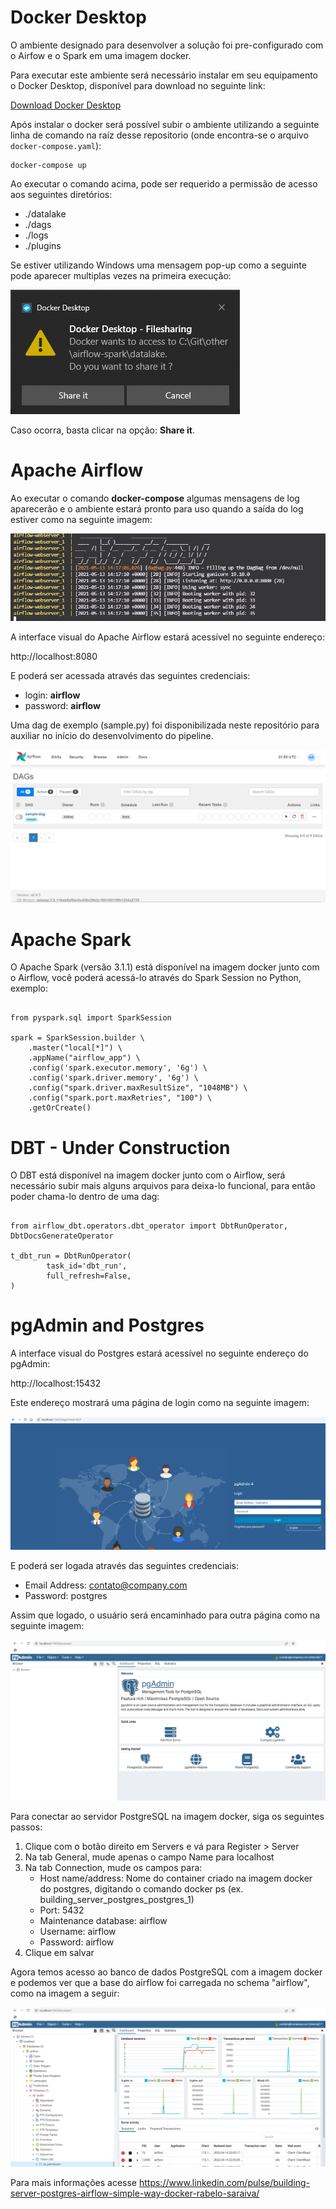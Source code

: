 # Docker Desktop
O ambiente designado para desenvolver a solução foi pre-configurado com o Airfow e o Spark em uma imagem docker. 

Para executar este ambiente será necessário instalar em seu equipamento o Docker Desktop, disponível para download no seguinte link:

[Download Docker Desktop](https://www.docker.com/products/docker-desktop)

Após instalar o docker será possível subir o ambiente utilizando a seguinte linha de comando na raíz desse repositorio (onde encontra-se o arquivo `docker-compose.yaml`):

<pre><code>docker-compose up</code></pre>

Ao executar o comando acima, pode ser requerido a permissão de acesso aos seguintes diretórios:

- ./datalake
- ./dags
- ./logs
- ./plugins

Se estiver utilizando Windows uma mensagem pop-up como a seguinte pode aparecer multiplas vezes na primeira execução:

![Docker Permission](/_img/docker_permission.png?raw=true "Docker Permission")

Caso ocorra, basta clicar na opção: **Share it**.

# Apache Airflow
Ao executar o comando __docker-compose__ algumas mensagens de log aparecerão e o ambiente estará pronto para uso quando a saída do log estiver como na seguinte imagem:

![Docker Compose Logs](/_img/docker_compose_log.png?raw=true "Docker Compose Logs")

A interface visual do Apache Airflow estará acessível no seguinte endereço:

http://localhost:8080

E poderá ser acessada através das seguintes credenciais:

- login: **airflow**
- password: **airflow**

Uma dag de exemplo (sample.py) foi disponibilizada neste repositório para auxiliar no início do desenvolvimento do pipeline.

![Airflow Interface](/_img/airflow.png?raw=true "Airflow Interface")

# Apache Spark
O Apache Spark (versão 3.1.1) está disponível na imagem docker junto com o Airflow, você poderá acessá-lo através do Spark Session no Python, exemplo:
<pre><code>
from pyspark.sql import SparkSession

spark = SparkSession.builder \
    .master("local[*]") \
    .appName("airflow_app") \
    .config('spark.executor.memory', '6g') \
    .config('spark.driver.memory', '6g') \
    .config("spark.driver.maxResultSize", "1048MB") \
    .config("spark.port.maxRetries", "100") \
    .getOrCreate()
</code></pre>

# DBT - Under Construction
O DBT está disponível na imagem docker junto com o Airflow, será necessário subir mais alguns arquivos para deixa-lo funcional, para então poder chama-lo dentro de uma dag:
<pre><code>
from airflow_dbt.operators.dbt_operator import DbtRunOperator, DbtDocsGenerateOperator

t_dbt_run = DbtRunOperator(
        task_id='dbt_run',
        full_refresh=False,
)
</code></pre>

# pgAdmin and Postgres
A interface visual do Postgres estará acessível no seguinte endereço do pgAdmin:

http://localhost:15432

Este endereço mostrará uma página de login como na seguinte imagem:

![pgAdmin Login](/_img/pgadmin_login.png?raw=true "pgAdmin Login")

E poderá ser logada através das seguintes credenciais:

- Email Address: contato@company.com
- Password: postgres

Assim que logado, o usuário será encaminhado para outra página como na seguinte imagem:

![pgAdmin Interface](/_img/pgadmin_main.png?raw=true "pgAdmin Interface")

Para conectar ao servidor PostgreSQL na imagem docker, siga os seguintes passos:
1. Clique com o botão direito em Servers e vá para Register > Server
2. Na tab General, mude apenas o campo Name para localhost
3. Na tab Connection, mude os campos para:
    - Host name/address: Nome do container criado na imagem docker do postgres, digitando o comando docker ps (ex. building_server_postgres_postgres_1)
    - Port: 5432
    - Maintenance database: airflow
    - Username: airflow
    - Password: airflow
4. Clique em salvar

Agora temos acesso ao banco de dados PostgreSQL com a imagem docker e podemos ver que a base do airflow foi carregada no schema "airflow", como na imagem a seguir:

![PostgreSQL Connection](/_img/postgres_connection.png?raw=true "PostgreSQL Connection")

Para mais informações acesse https://www.linkedin.com/pulse/building-server-postgres-airflow-simple-way-docker-rabelo-saraiva/

